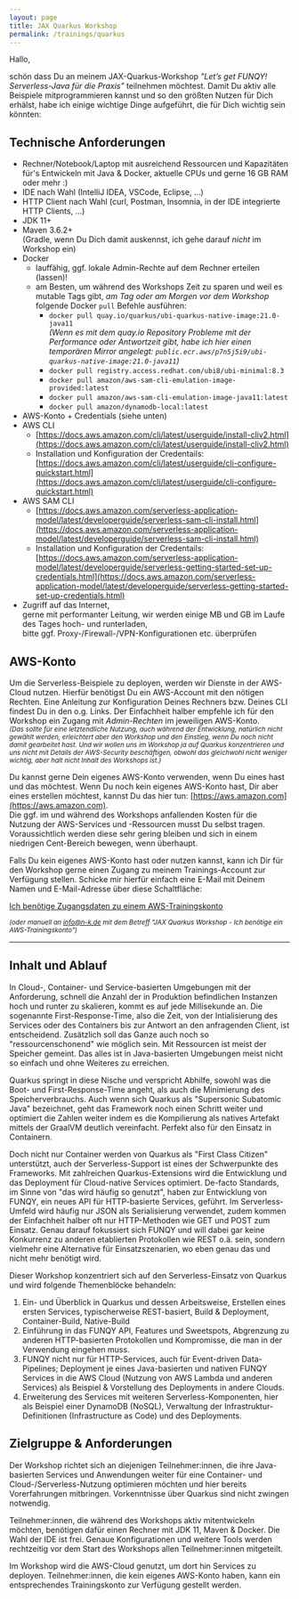 ```yaml
---
layout: page
title: JAX Quarkus Workshop
permalink: /trainings/quarkus
---
```


Hallo,

schön dass Du an meinem JAX-Quarkus-Workshop _"Let’s get FUNQY! Serverless-Java für die Praxis"_ teilnehmen möchtest.
Damit Du aktiv alle Beispiele mitprogrammieren kannst und so den größten Nutzen für Dich erhälst, habe ich einige wichtige Dinge aufgeführt, die für Dich wichtig sein könnten:

## Technische Anforderungen

* Rechner/Notebook/Laptop mit ausreichend Ressourcen und Kapazitäten für's Entwickeln mit Java & Docker, aktuelle CPUs und gerne 16 GB RAM oder mehr :)
* IDE nach Wahl (IntelliJ IDEA, VSCode, Eclipse, ...)
* HTTP Client nach Wahl (curl, Postman, Insomnia, in der IDE integrierte HTTP Clients, ...)
* JDK 11+
* Maven 3.6.2+  
  (Gradle, wenn Du Dich damit auskennst, ich gehe darauf _nicht_ im Workshop ein)
* Docker
  * lauffähig, ggf. lokale Admin-Rechte auf dem Rechner erteilen (lassen)!
  * am Besten, um während des Workshops Zeit zu sparen und weil es mutable Tags gibt, _am Tag oder am Morgen vor dem Workshop_ folgende Docker `pull` Befehle ausführen:
    - `docker pull quay.io/quarkus/ubi-quarkus-native-image:21.0-java11`  
      _(Wenn es mit dem quay.io Repository Probleme mit der Performance oder Antwortzeit gibt, habe ich hier einen temporären Mirror angelegt: `public.ecr.aws/p7n5j5i9/ubi-quarkus-native-image:21.0-java11`)_
    - `docker pull registry.access.redhat.com/ubi8/ubi-minimal:8.3`
    - `docker pull amazon/aws-sam-cli-emulation-image-provided:latest`
    - `docker pull amazon/aws-sam-cli-emulation-image-java11:latest`
    - `docker pull amazon/dynamodb-local:latest`
* AWS-Konto + Credentials (siehe unten)
* AWS CLI
  * [https://docs.aws.amazon.com/cli/latest/userguide/install-cliv2.html](https://docs.aws.amazon.com/cli/latest/userguide/install-cliv2.html)
  * Installation und Konfiguration der Credentails: [https://docs.aws.amazon.com/cli/latest/userguide/cli-configure-quickstart.html](https://docs.aws.amazon.com/cli/latest/userguide/cli-configure-quickstart.html)
* AWS SAM CLI
  * [https://docs.aws.amazon.com/serverless-application-model/latest/developerguide/serverless-sam-cli-install.html](https://docs.aws.amazon.com/serverless-application-model/latest/developerguide/serverless-sam-cli-install.html)
  * Installation und Konfiguration der Credentails: [https://docs.aws.amazon.com/serverless-application-model/latest/developerguide/serverless-getting-started-set-up-credentials.html](https://docs.aws.amazon.com/serverless-application-model/latest/developerguide/serverless-getting-started-set-up-credentials.html)
* Zugriff auf das Internet,  
  gerne mit performanter Leitung, wir werden einige MB und GB im Laufe des Tages hoch- und runterladen,  
  bitte ggf. Proxy-/Firewall-/VPN-Konfigurationen etc. überprüfen


## AWS-Konto

Um die Serverless-Beispiele zu deployen, werden wir Dienste in der AWS-Cloud nutzen.
Hierfür benötigst Du ein AWS-Account mit den nötigen Rechten.
Eine Anleitung zur Konfiguration Deines Rechners bzw. Deines CLI findest Du in den o.g. Links.
Der Einfachheit halber empfehle ich für den Workshop ein Zugang mit _Admin-Rechten_ im jeweiligen AWS-Konto.  
<small><em>(Das sollte für eine letztendliche Nutzung, auch während der Entwicklung, natürlich nicht gewählt werden, erleichtert aber den Workshop und den Einstieg, wenn Du noch nicht damit gearbeitet hast. Und wir wollen uns im Workshop ja auf Quarkus konzentrieren und uns nicht mit Details der AWS-Security beschäftigen, obwohl das gleichwohl nicht weniger wichtig, aber halt nicht Inhalt des Workshops ist.)</em></small>

Du kannst gerne Dein eigenes AWS-Konto verwenden, wenn Du eines hast und das möchtest.
Wenn Du noch kein eigenes AWS-Konto hast, Dir aber eines erstellen möchtest, kannst Du das hier tun: [https://aws.amazon.com](https://aws.amazon.com).  
Die ggf. im und während des Workshops anfallenden Kosten für die Nutzung der AWS-Services und -Ressourcen musst Du selbst tragen.
Voraussichtlich werden diese sehr gering bleiben und sich in einem niedrigen Cent-Bereich bewegen, wenn überhaupt.

Falls Du kein eigenes AWS-Konto hast oder nutzen kannst, kann ich Dir für den Workshop gerne einen Zugang zu meinem Trainings-Account zur Verfügung stellen.
Schicke mir hierfür einfach eine E-Mail mit Deinem Namen und E-Mail-Adresse über diese Schaltfläche:

<a href="mailto:info@n-k.de?subject=JAX Quarkus Workshop - Ich benötige ein AWS-Trainingskonto" class="btn btn-info">Ich benötige Zugangsdaten zu einem AWS-Trainingskonto</a>

<small><em>(oder manuell an info@n-k.de mit dem Betreff "JAX Quarkus Workshop - Ich benötige ein AWS-Trainingskonto")</em></small>

---

## Inhalt und Ablauf

In Cloud-, Container- und Service-basierten Umgebungen mit der Anforderung, schnell die Anzahl der in Produktion befindlichen Instanzen hoch und runter zu skalieren, kommt es auf jede Millisekunde an. Die sogenannte First-Response-Time, also die Zeit, von der Intialisierung des Services oder des Containers bis zur Antwort an den anfragenden Client, ist entscheidend. Zusätzlich soll das Ganze auch noch so "ressourcenschonend" wie möglich sein. Mit Ressourcen ist meist der Speicher gemeint. Das alles ist in Java-basierten Umgebungen meist nicht so einfach und ohne Weiteres zu erreichen.

Quarkus springt in diese Nische und verspricht Abhilfe, sowohl was die Boot- und First-Response-Time angeht, als auch die Minimierung des Speicherverbrauchs. Auch wenn sich Quarkus als "Supersonic Subatomic Java" bezeichnet, geht das Framework noch einen Schritt weiter und optimiert die Zahlen weiter indem es die Kompilierung als natives Artefakt mittels der GraalVM deutlich vereinfacht. Perfekt also für den Einsatz in Containern.

Doch nicht nur Container werden von Quarkus als "First Class Citizen" unterstützt, auch der Serverless-Support ist eines der Schwerpunkte des Frameworks. Mit zahlreichen Quarkus-Extensions wird die Entwicklung und das Deployment für Cloud-native Services optimiert. De-facto Standards, im Sinne von "das wird häufig so genutzt", haben zur Entwicklung von FUNQY, ein neues API für HTTP-basierte Services, geführt. Im Serverless-Umfeld wird häufig nur JSON als Serialisierung verwendet, zudem kommen der Einfachheit halber oft nur HTTP-Methoden wie GET und POST zum Einsatz. Genau darauf fokussiert sich FUNQY und will dabei gar keine Konkurrenz zu anderen etablierten Protokollen wie REST o.ä. sein, sondern vielmehr eine Alternative für Einsatzszenarien, wo eben genau das und nicht mehr benötigt wird.

Dieser Workshop konzentriert sich auf den Serverless-Einsatz von Quarkus und wird folgende Themenblöcke behandeln:

1. Ein- und Überblick in Quarkus und dessen Arbeitsweise, Erstellen eines ersten Services, typischerweise REST-basiert, Build & Deployment, Container-Build, Native-Build
1. Einführung in das FUNQY API, Features und Sweetspots, Abgrenzung zu anderen HTTP-basierten Protokollen und Kompromisse, die man in der Verwendung eingehen muss.
1. FUNQY nicht nur für HTTP-Services, auch für Event-driven Data-Pipelines; Deployment je eines Java-basierten und nativen FUNQY Services in die AWS Cloud (Nutzung von AWS Lambda und anderen Services) als Beispiel & Vorstellung des Deployments in andere Clouds.
1. Erweiterung des Services mit weiteren Serverless-Komponenten, hier als Beispiel einer DynamoDB (NoSQL), Verwaltung der Infrastruktur-Definitionen (Infrastructure as Code) und des Deployments.


## Zielgruppe & Anforderungen
Der Workshop richtet sich an diejenigen Teilnehmer:innen, die ihre Java-basierten Services und Anwendungen weiter für eine Container- und Cloud-/Serverless-Nutzung optimieren möchten und hier bereits Vorerfahrungen mitbringen. Vorkenntnisse über Quarkus sind nicht zwingen notwendig.


Teilnehmer:innen, die während des Workshops aktiv mitentwickeln möchten, benötigen dafür einen Rechner mit JDK 11, Maven & Docker. Die Wahl der IDE ist frei. Genaue Konfigurationen und weitere Tools werden rechtzeitig vor dem Start des Workshops allen Teilnehmer:innen mitgeteilt.


Im Workshop wird die AWS-Cloud genutzt, um dort hin Services zu deployen. Teilnehmer:innen, die kein eigenes AWS-Konto haben, kann ein entsprechendes Trainingskonto zur Verfügung gestellt werden.
